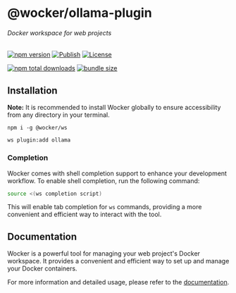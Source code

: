 # @wocker/ollama-plugin

###### Docker workspace for web projects

[![npm version](https://img.shields.io/npm/v/@wocker/ollama-plugin.svg)](https://www.npmjs.com/package/@wocker/ollama-plugin)
[![Publish](https://github.com/kearisp/wocker-ollama-plugin/actions/workflows/publish-latest.yml/badge.svg?event=release)](https://github.com/kearisp/wocker-ollama-plugin/actions/workflows/publish-latest.yml)
[![License](https://img.shields.io/npm/l/@wocker/ollama-plugin)](https://github.com/kearisp/wocker-ollama-plugin/blob/main/LICENSE)

[![npm total downloads](https://img.shields.io/npm/dt/@wocker/ollama-plugin.svg)](https://www.npmjs.com/package/@wocker/ollama-plugin)
[![bundle size](https://img.shields.io/bundlephobia/minzip/@wocker/ollama-plugin)](https://bundlephobia.com/package/@wocker/ollama-plugin)

## Installation

**Note:** It is recommended to install Wocker globally to ensure accessibility from any directory in your terminal.

```shell
npm i -g @wocker/ws
```

```shell
ws plugin:add ollama
```


### Completion

Wocker comes with shell completion support to enhance your development workflow. To enable shell completion, run the following command:

```bash
source <(ws completion script)
```

This will enable tab completion for `ws` commands, providing a more convenient and efficient way to interact with the tool.


## Documentation

Wocker is a powerful tool for managing your web project's Docker workspace. It provides a convenient and efficient way to set up and manage your Docker containers.

For more information and detailed usage, please refer to the [documentation](https://kearisp.github.io/wocker).
